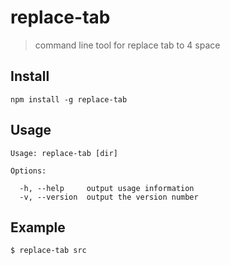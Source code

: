 # replace-tab

> command line tool for replace tab to 4 space

## Install

```
npm install -g replace-tab
```

## Usage 

```
Usage: replace-tab [dir]

Options:

  -h, --help     output usage information
  -v, --version  output the version number

```

## Example

```
$ replace-tab src
```